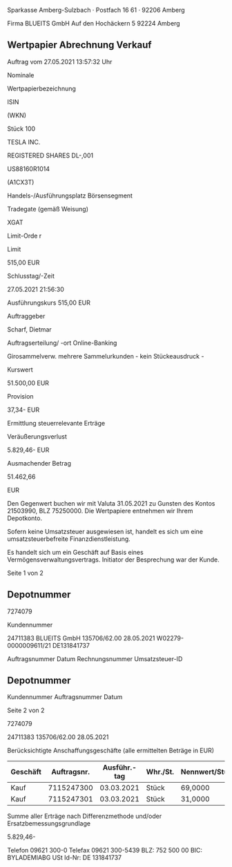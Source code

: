 <!-- image -->

Sparkasse Amberg-Sulzbach · Postfach 16 61 · 92206 Amberg

Firma BLUEITS GmbH Auf den Hochäckern 5 92224 Amberg

## Wertpapier Abrechnung Verkauf

Auftrag vom 27.05.2021 13:57:32 Uhr

Nominale

Wertpapierbezeichnung

ISIN

(WKN)

Stück 100

TESLA INC.

REGISTERED SHARES DL-,001

US88160R1014

(A1CX3T)

Handels-/Ausführungsplatz Börsensegment

Tradegate (gemäß Weisung)

XGAT

Limit-Orde r

Limit

515,00 EUR

Schlusstag/-Zeit

27.05.2021 21:56:30

Ausführungskurs 515,00 EUR

Auftraggeber

Scharf, Dietmar

Auftragserteilung/ -ort Online-Banking

Girosammelverw. mehrere Sammelurkunden - kein Stückeausdruck -

Kurswert

51.500,00 EUR

Provision

37,34- EUR

Ermittlung steuerrelevante Erträge

Veräußerungsverlust

5.829,46- EUR

Ausmachender Betrag

51.462,66

EUR

Den Gegenwert buchen wir mit Valuta  31.05.2021 zu Gunsten des Kontos  21503990, BLZ  75250000. Die Wertpapiere entnehmen wir Ihrem Depotkonto.

Sofern keine Umsatzsteuer ausgewiesen ist, handelt es sich um eine umsatzsteuerbefreite Finanzdienstleistung.

Es handelt sich um ein Geschäft auf Basis eines Vermögensverwaltungsvertrags. Initiator der Besprechung war der Kunde.

Seite 1 von 2

## Depotnummer

7274079

Kundennummer

24711383 BLUEITS GmbH 135706/62.00 28.05.2021 W02279-0000009611/21 DE131841737

Auftragsnummer Datum Rechnungsnummer Umsatzsteuer-ID

<!-- image -->

## Depotnummer

Kundennummer Auftragsnummer Datum

Seite 2 von 2

7274079

24711383 135706/62.00 28.05.2021

Berücksichtigte Anschaffungsgeschäfte (alle ermittelten Beträge in EUR)

| Geschäft   |   Auftragsnr. | Ausführ.-tag   | Whr./St.   | Nennwert/Stück   | AS-Kosten   | Erlös     | ant. Ergebnis   |     |
|------------|---------------|----------------|------------|------------------|-------------|-----------|-----------------|-----|
| Kauf       |    7115247300 | 03.03.2021     | Stück      | 69,0000          | 39.516,30-  | 35.506,82 | 4.009,48-       | (D) |
| Kauf       |    7115247301 | 03.03.2021     | Stück      | 31,0000          | 17.772,32-  | 15.952,34 | 1.819,98-       | (D) |

Summe aller Erträge nach Differenzmethode und/oder Ersatzbemessungsgrundlage

5.829,46-

Telefon 09621 300-0 Telefax 09621 300-5439 BLZ: 752 500 00 BIC: BYLADEMIABG USt Id-Nr: DE 131841737